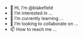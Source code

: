 - 👋 Hi, I’m @blakefield
- 👀 I’m interested in ...
- 🌱 I’m currently learning ...
- 💞️ I’m looking to collaborate on ...
- 📫 How to reach me ...

<!---
blakefield/blakefield is a ✨ special ✨ repository because its `README.md` (this file) appears on your GitHub profile.
You can click the Preview link to take a look at your changes.
--->
